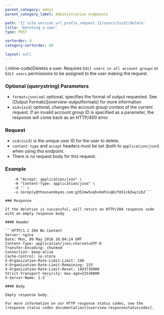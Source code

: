 ```yaml
---
parent_category: admin
parent_category_label: Administrative endpoints

path: '{{ site.version_url_prefix_request }}/users/{uid}/delete'
title: 'Deleting a user'
type: POST

sortorder: 9
category-sortorder: 60

layout: null
---
```


{.inline-code}Deletes a user.  Requires `Edit users in all account groups` or `Edit users` permissions to be assigned to the user making the request.

### Optional (querystring) Parameters

* `format=json|xml` optional, specifies the format of output requested.  See [Output Formats][overview-outputformats] for more information
* `aid={aid}` optional, changes the account group context of the current request.  If an invalid account group ID is specified as a parameter, the response will come back as an HTTP/400 error

### Request

* `uid={uid}` is the unique user ID for the user to delete.
* `content-type` and `accept` headers must be set (both to `application/json`) when using this endpoint.
* There is no request body for this request.

### Example

```$ curl -i https://api.thousandeyes.com{{ site.version_url_prefix_request }}/users/3914/delete.json \
    -H "Accept: application/json" \
    -H "Content-Type: application/json" \
    -d '' \
    -u noreply@thousandeyes.com:g351mw5xqhvkmh1vq6zfm51c62wyzib2```

### Response

If the deletion is successful, will return an HTTP/204 response code with an empty response body.

#### Header

```HTTP/1.1 204 No Content
Server: nginx
Date: Mon, 09 May 2016 16:04:24 GMT
Content-Type: application/json;charset=UTF-8
Transfer-Encoding: chunked
Connection: keep-alive
Cache-Control: no-store
X-Organization-Rate-Limit-Limit: 240
X-Organization-Rate-Limit-Remaining: 233
X-Organization-Rate-Limit-Reset: 1493736900
Strict-Transport-Security: max-age=31536000
X-Server-Name: 1-3```

#### Body

Empty response body.

For more information on our HTTP response status codes, see the [response status codes documentation][overview-responsestatuscodes].
